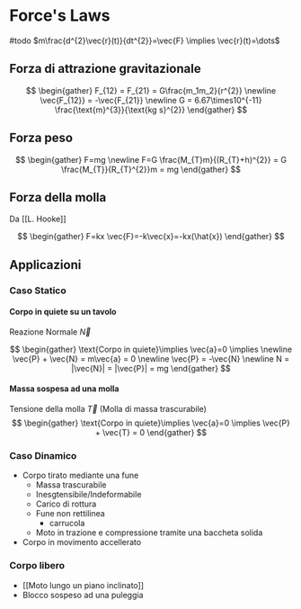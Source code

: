 # Force's Laws
#todo
$m\frac{d^{2}\vec{r}(t)}{dt^{2}}=\vec{F} \implies \vec{r}(t)=\dots$
## Forza di attrazione gravitazionale
$$
\begin{gather}
F_{12} = F_{21} = G\frac{m_1m_2}{r^{2}} \newline
\vec{F_{12}} = -\vec{F_{21}} \newline
G = 6.67\times10^{-11} \frac{\text{m}^{3}}{\text{kg s}^{2}}
\end{gather}
$$
## Forza peso
$$
\begin{gather}
F=mg \newline
F=G \frac{M_{T}m}{(R_{T}+h)^{2}} = G \frac{M_{T}}{R_{T}^{2}}m = mg
\end{gather}
$$
## Forza della molla
Da [[L. Hooke]]

$$
\begin{gather}
F=kx
\vec{F}=-k\vec{x}=-kx(\hat{x})
\end{gather}
$$
## Applicazioni
### Caso Statico
#### Corpo in quiete su un tavolo
Reazione Normale $\vec{N}$

$$
\begin{gather}
\text{Corpo in quiete}\implies \vec{a}=0 \implies \newline
\vec{P} + \vec{N} = m\vec{a} = 0 \newline
\vec{P} = -\vec{N} \newline
N = |\vec{N}| = |\vec{P}| = mg
\end{gather}
$$
#### Massa sospesa ad una molla
Tensione della molla $\vec{T}$
(Molla di massa trascurabile)
$$
\begin{gather}
\text{Corpo in quiete}\implies \vec{a}=0 \implies \vec{P} + \vec{T} = 0
\end{gather}
$$
### Caso Dinamico
- Corpo tirato mediante una fune
  - Massa trascurabile
  - Inesgtensibile/Indeformabile
  - Carico di rottura
  - Fune non rettilinea
    - carrucola
  - Moto in trazione e compressione tramite una baccheta solida 
- Corpo in movimento accellerato

### Corpo libero
- [[Moto lungo un piano inclinato]]
- Blocco sospeso ad una puleggia